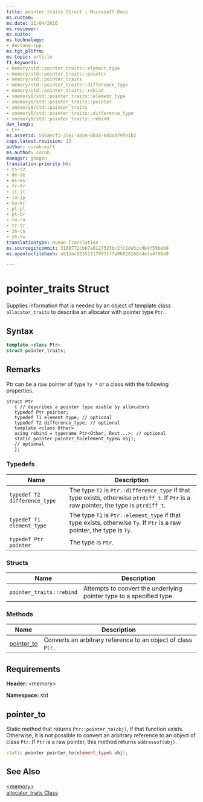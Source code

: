 ```yaml
---
title: pointer_traits Struct | Microsoft Docs
ms.custom: 
ms.date: 11/04/2016
ms.reviewer: 
ms.suite: 
ms.technology:
- devlang-cpp
ms.tgt_pltfrm: 
ms.topic: article
f1_keywords:
- memory/std::pointer_traits::element_type
- memory/std::pointer_traits::pointer
- memory/std::pointer_traits
- memory/std::pointer_traits::difference_type
- memory/std::pointer_traits::rebind
- xmemory0/std::pointer_traits::element_type
- xmemory0/std::pointer_traits::pointer
- xmemory0/std::pointer_traits
- xmemory0/std::pointer_traits::difference_type
- xmemory0/std::pointer_traits::rebind
dev_langs:
- C++
ms.assetid: 545aecf1-3561-4859-8b34-603c079fe1b3
caps.latest.revision: 13
author: corob-msft
ms.author: corob
manager: ghogen
translation.priority.ht:
- cs-cz
- de-de
- es-es
- fr-fr
- it-it
- ja-jp
- ko-kr
- pl-pl
- pt-br
- ru-ru
- tr-tr
- zh-cn
- zh-tw
translationtype: Human Translation
ms.sourcegitcommit: 3168772cbb7e8127523bc2fc2da5cc9b4f59beb8
ms.openlocfilehash: a513ac923511178971f7a06028168cde3a4f99a9

---
```

# pointer_traits Struct
Supplies information that is needed by an object of template class `allocator_traits` to describe an allocator with pointer type `Ptr`.  
  
## Syntax  
  
```cpp
template <class Ptr>
struct pointer_traits;
```  
  
## Remarks  
 Ptr can be a raw pointer of type `Ty *` or a class with the following properties.  
```  
struct Ptr
   { // describes a pointer type usable by allocators
   typedef Ptr pointer;
   typedef T1 element_type; // optional
   typedef T2 difference_type; // optional
   template <class Other>
   using rebind = typename Ptr<Other, Rest...>; // optional
   static pointer pointer_to(element_type& obj);
   // optional
   };  
```
### Typedefs  
  
|Name|Description|  
|----------|-----------------|  
|`typedef T2 difference_type`|The type `T2` is `Ptr::difference_type` if that type exists, otherwise `ptrdiff_t`. If `Ptr` is a raw pointer, the type is `ptrdiff_t`.|  
|`typedef T1 element_type`|The type `T1` is `Ptr::element_type` if that type exists, otherwise `Ty`. If `Ptr` is a raw pointer, the type is `Ty`.|  
|`typedef Ptr pointer`|The type is `Ptr`.|  
  
### Structs  
  
|Name|Description|  
|----------|-----------------|  
|`pointer_traits::rebind`|Attempts to convert the underlying pointer type to a specified type.|  
  
### Methods  
  
|Name|Description|  
|----------|-----------------|  
|[pointer_to](#pointer_traits__pointer_to_method)|Converts an arbitrary reference to an object of class `Ptr`.|  
  
## Requirements  
 **Header:** \<memory>  
  
 **Namespace:** std  
  
##  <a name="pointer_traits__pointer_to_method"></a>  pointer_to  
 Static method that returns `Ptr::pointer_to(obj)`, if that function exists. Otherwise, it is not possible to convert an arbitrary reference to an object of class `Ptr`. If `Ptr` is a raw pointer, this method returns `addressof(obj)`.  
  
```cpp
static pointer pointer_to(element_type& obj);
```  
  
## See Also  
 [\<memory>](../standard-library/memory.md)   
 [allocator_traits Class](../standard-library/allocator-traits-class.md)




<!--HONumber=Jan17_HO2-->



